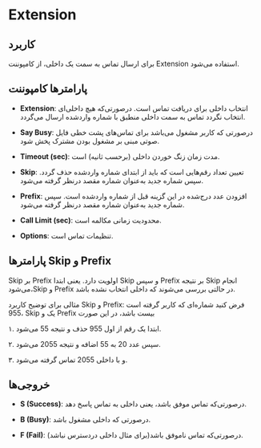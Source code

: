 

# Extension

## کاربرد

برای ارسال تماس به سمت یک داخلی، از کامپوننت Extension استفاده می‌شود.


## پارامترها کامپوننت

- **Extension**: انتخاب داخلی برای دریافت تماس است. درصورتی‌‌که هیچ داخلی‌ای انتخاب نگردد تماس به سمت داخلی منطبق با شماره واردشده ارسال می‌‌گردد.

- **Say Busy**: درصورتی که کاربر مشغول می‌باشد برای تماس‌های پشت خطی فایل صوتی مبنی بر مشغول بودن مشترک پخش شود.


- **Timeout (sec)**: مدت زمان زنگ خوردن داخلی (برحسب ثانیه) است.

- **Skip**: تعیین تعداد رقم‌‌هایی است که باید از ابتدای شماره واردشده حذف گردد. سپس شماره جدید به‌عنوان شماره مقصد درنظر گرفته می‌‌شود.

- **Prefix**: افزودن عدد درج‌شده در این گزینه قبل از شماره واردشده است. سپس شماره جدید به‌‌عنوان شماره مقصد درنظر گرفته می‌‌شود.

- **Call Limit (sec)**: محدودیت زمانی مكالمه است.

- **Options**: تنظیمات تماس است.


## پارامترها Skip و Prefix

Skip بر Prefix اولویت دارد. یعنی ابتدا Skip و سپس Prefix بر نتیجه Skip انجام می‌‌شود،Skip و Prefix در حالتی بررسی می‌‌شوند که داخلی انتخاب نشده باشد.

مثالی برای توضیح کاربرد Skip و Prefix:
فرض کنید شماره‌‌ای که کاربر گرفته است 955، Skip یک و Prefix بیست باشد، در این صورت

۱. ابتدا یک رقم از اول 955 حذف و نتیجه 55 می‌‌شود.

۲. سپس عدد 20 به 55 اضافه و نتیجه 2055 می‌‌شود.

۳. و با داخلی 2055 تماس گرفته می‌‌شود.


## خروجی‌ها

- **S (Success)**: درصورتی‌‌که تماس موفق باشد، یعنی داخلی به تماس پاسخ دهد.

- **B (Busy)**: درصورتی که داخلی مشغول باشد.

- **F (Fail)**: درصورتی‌‌که تماس ناموفق باشد(برای مثال داخلی دردسترس نباشد).
